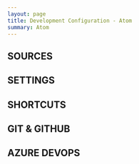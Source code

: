 ```yaml
---
layout: page
title: Development Configuration - Atom
summary: Atom
---
```

## SOURCES

## SETTINGS

## SHORTCUTS

## GIT & GITHUB

## AZURE DEVOPS
